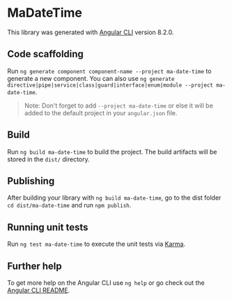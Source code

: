 # MaDateTime

This library was generated with [Angular CLI](https://github.com/angular/angular-cli) version 8.2.0.

## Code scaffolding

Run `ng generate component component-name --project ma-date-time` to generate a new component. You can also use `ng generate directive|pipe|service|class|guard|interface|enum|module --project ma-date-time`.
> Note: Don't forget to add `--project ma-date-time` or else it will be added to the default project in your `angular.json` file. 

## Build

Run `ng build ma-date-time` to build the project. The build artifacts will be stored in the `dist/` directory.

## Publishing

After building your library with `ng build ma-date-time`, go to the dist folder `cd dist/ma-date-time` and run `npm publish`.

## Running unit tests

Run `ng test ma-date-time` to execute the unit tests via [Karma](https://karma-runner.github.io).

## Further help

To get more help on the Angular CLI use `ng help` or go check out the [Angular CLI README](https://github.com/angular/angular-cli/blob/master/README.md).
